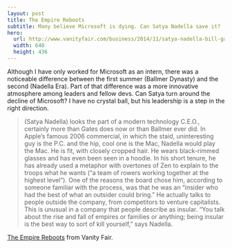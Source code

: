 ```yaml
---
layout: post
title: The Empire Reboots
subtitle: Many believe Microsoft is dying. Can Satya Nadella save it?
hero:
  url: http://www.vanityfair.com/business/2014/11/satya-nadella-bill-gates-steve-ballmer-microsoft/.i.1.the-empire-reboots-gates-ballmer-01.jpg
  width: 640
  height: 436
---
```

Although I have only worked for Microsoft as an intern, there was a noticeable difference between the first summer (Ballmer Dynasty) and the second (Nadella Era). Part of that difference was a more innovative atmosphere among leaders and fellow devs. Can Satya turn around the decline of Microsoft? I have no crystal ball, but his leadership is a step in the right direction.

>(Satya Nadella) looks the part of a modern technology C.E.O., certainly more than Gates does now or than Ballmer ever did. In Apple’s famous 2006 commercial, in which the staid, uninteresting guy is the P.C. and the hip, cool one is the Mac, Nadella would play the Mac. He is fit, with closely cropped hair. He wears black-rimmed glasses and has even been seen in a hoodie. In his short tenure, he has already used a metaphor with overtones of Zen to explain to the troops what he wants (“a team of rowers working together at the highest level”). One of the reasons the board chose him, according to someone familiar with the process, was that he was an “insider who had the best of what an outsider could bring.” He actually talks to people outside the company, from competitors to venture capitalists. This is unusual in a company that people describe as insular. “You talk about the rise and fall of empires or families or anything; being insular is the best way to sort of kill yourself,” says Nadella.

[The Empire Reboots](http://www.vanityfair.com/business/2014/11/satya-nadella-bill-gates-steve-ballmer-microsoft) from Vanity Fair.
